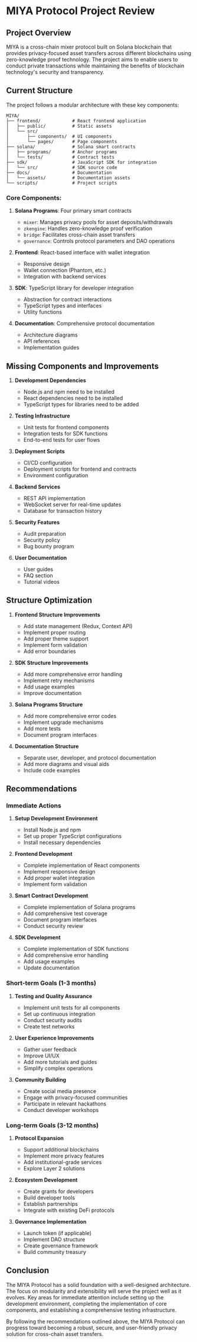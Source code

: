 # MIYA Protocol Project Review

## Project Overview
MIYA is a cross-chain mixer protocol built on Solana blockchain that provides privacy-focused asset transfers across different blockchains using zero-knowledge proof technology. The project aims to enable users to conduct private transactions while maintaining the benefits of blockchain technology's security and transparency.

## Current Structure

The project follows a modular architecture with these key components:

```
MIYA/
├── frontend/            # React frontend application
│   ├── public/          # Static assets
│   └── src/
│       ├── components/  # UI components
│       └── pages/       # Page components
├── solana/              # Solana smart contracts
│   ├── programs/        # Anchor programs
│   └── tests/           # Contract tests
├── sdk/                 # JavaScript SDK for integration
│   └── src/             # SDK source code
├── docs/                # Documentation
│   └── assets/          # Documentation assets
└── scripts/             # Project scripts
```

### Core Components:

1. **Solana Programs**: Four primary smart contracts
   - `mixer`: Manages privacy pools for asset deposits/withdrawals
   - `zkengine`: Handles zero-knowledge proof verification
   - `bridge`: Facilitates cross-chain asset transfers
   - `governance`: Controls protocol parameters and DAO operations

2. **Frontend**: React-based interface with wallet integration
   - Responsive design
   - Wallet connection (Phantom, etc.)
   - Integration with backend services

3. **SDK**: TypeScript library for developer integration
   - Abstraction for contract interactions
   - TypeScript types and interfaces
   - Utility functions

4. **Documentation**: Comprehensive protocol documentation
   - Architecture diagrams
   - API references
   - Implementation guides

## Missing Components and Improvements

1. **Development Dependencies**
   - Node.js and npm need to be installed
   - React dependencies need to be installed
   - TypeScript types for libraries need to be added

2. **Testing Infrastructure**
   - Unit tests for frontend components
   - Integration tests for SDK functions
   - End-to-end tests for user flows

3. **Deployment Scripts**
   - CI/CD configuration
   - Deployment scripts for frontend and contracts
   - Environment configuration

4. **Backend Services**
   - REST API implementation
   - WebSocket server for real-time updates
   - Database for transaction history

5. **Security Features**
   - Audit preparation
   - Security policy
   - Bug bounty program

6. **User Documentation**
   - User guides
   - FAQ section
   - Tutorial videos

## Structure Optimization

1. **Frontend Structure Improvements**
   - Add state management (Redux, Context API)
   - Implement proper routing
   - Add proper theme support
   - Implement form validation
   - Add error boundaries

2. **SDK Structure Improvements**
   - Add more comprehensive error handling
   - Implement retry mechanisms
   - Add usage examples
   - Improve documentation

3. **Solana Programs Structure**
   - Add more comprehensive error codes
   - Implement upgrade mechanisms
   - Add more tests
   - Document program interfaces

4. **Documentation Structure**
   - Separate user, developer, and protocol documentation
   - Add more diagrams and visual aids
   - Include code examples

## Recommendations

### Immediate Actions

1. **Setup Development Environment**
   - Install Node.js and npm
   - Set up proper TypeScript configurations
   - Install necessary dependencies

2. **Frontend Development**
   - Complete implementation of React components
   - Implement responsive design
   - Add proper wallet integration
   - Implement form validation

3. **Smart Contract Development**
   - Complete implementation of Solana programs
   - Add comprehensive test coverage
   - Document program interfaces
   - Conduct security review

4. **SDK Development**
   - Complete implementation of SDK functions
   - Add comprehensive error handling
   - Add usage examples
   - Update documentation

### Short-term Goals (1-3 months)

1. **Testing and Quality Assurance**
   - Implement unit tests for all components
   - Set up continuous integration
   - Conduct security audits
   - Create test networks

2. **User Experience Improvements**
   - Gather user feedback
   - Improve UI/UX
   - Add more tutorials and guides
   - Simplify complex operations

3. **Community Building**
   - Create social media presence
   - Engage with privacy-focused communities
   - Participate in relevant hackathons
   - Conduct developer workshops

### Long-term Goals (3-12 months)

1. **Protocol Expansion**
   - Support additional blockchains
   - Implement more privacy features
   - Add institutional-grade services
   - Explore Layer 2 solutions

2. **Ecosystem Development**
   - Create grants for developers
   - Build developer tools
   - Establish partnerships
   - Integrate with existing DeFi protocols

3. **Governance Implementation**
   - Launch token (if applicable)
   - Implement DAO structure
   - Create governance framework
   - Build community treasury

## Conclusion

The MIYA Protocol has a solid foundation with a well-designed architecture. The focus on modularity and extensibility will serve the project well as it evolves. Key areas for immediate attention include setting up the development environment, completing the implementation of core components, and establishing a comprehensive testing infrastructure.

By following the recommendations outlined above, the MIYA Protocol can progress toward becoming a robust, secure, and user-friendly privacy solution for cross-chain asset transfers. 